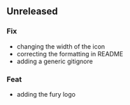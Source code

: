 ## Unreleased

### Fix

- changing the width of the icon
- correcting the formatting in README
- adding a generic gitignore

### Feat

- adding the fury logo
